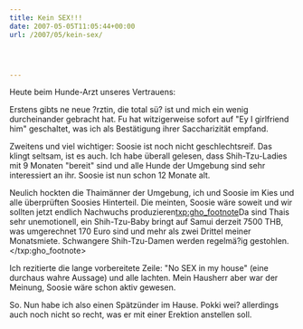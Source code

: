```yaml
---
title: Kein SEX!!!
date: 2007-05-05T11:05:44+00:00
url: /2007/05/kein-sex/




---
```

Heute beim Hunde-Arzt unseres Vertrauens:

Erstens gibts ne neue ?rztin, die total sü? ist und mich ein wenig durcheinander gebracht hat. Fu hat witzigerweise sofort auf "Ey I girlfriend him" geschaltet, was ich als Bestätigung ihrer Saccharizität empfand.

Zweitens und viel wichtiger: Soosie ist noch nicht geschlechtsreif. Das klingt seltsam, ist es auch. Ich habe überall gelesen, dass Shih-Tzu-Ladies mit 9 Monaten "bereit" sind und alle Hunde der Umgebung sind sehr interessiert an ihr. Soosie ist nun schon 12 Monate alt.

Neulich hockten die Thaimänner der Umgebung, ich und Soosie im Kies und alle überprüften Soosies Hinterteil. Die meinten, Soosie wäre soweit und wir sollten jetzt endlich Nachwuchs produzieren<txp:gho_footnote>Da sind Thais sehr unemotionell, ein Shih-Tzu-Baby bringt auf Samui derzeit 7500 THB, was umgerechnet 170 Euro sind und mehr als zwei Drittel meiner Monatsmiete. Schwangere Shih-Tzu-Damen werden regelmä?ig gestohlen.</txp:gho_footnote>

Ich rezitierte die lange vorbereitete Zeile: "No <span class="caps">SEX</span> in my house" (eine durchaus wahre Aussage) und alle lachten. Mein Hausherr aber war der Meinung, Soosie wäre schon aktiv gewesen.

So. Nun habe ich also einen Spätzünder im Hause. Pokki wei? allerdings auch noch nicht so recht, was er mit einer Erektion anstellen soll.
